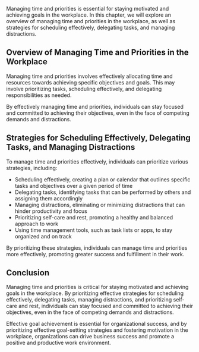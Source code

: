 
Managing time and priorities is essential for staying motivated and achieving goals in the workplace. In this chapter, we will explore an overview of managing time and priorities in the workplace, as well as strategies for scheduling effectively, delegating tasks, and managing distractions.

Overview of Managing Time and Priorities in the Workplace
---------------------------------------------------------

Managing time and priorities involves effectively allocating time and resources towards achieving specific objectives and goals. This may involve prioritizing tasks, scheduling effectively, and delegating responsibilities as needed.

By effectively managing time and priorities, individuals can stay focused and committed to achieving their objectives, even in the face of competing demands and distractions.

Strategies for Scheduling Effectively, Delegating Tasks, and Managing Distractions
----------------------------------------------------------------------------------

To manage time and priorities effectively, individuals can prioritize various strategies, including:

* Scheduling effectively, creating a plan or calendar that outlines specific tasks and objectives over a given period of time
* Delegating tasks, identifying tasks that can be performed by others and assigning them accordingly
* Managing distractions, eliminating or minimizing distractions that can hinder productivity and focus
* Prioritizing self-care and rest, promoting a healthy and balanced approach to work
* Using time management tools, such as task lists or apps, to stay organized and on track

By prioritizing these strategies, individuals can manage time and priorities more effectively, promoting greater success and fulfillment in their work.

Conclusion
----------

Managing time and priorities is critical for staying motivated and achieving goals in the workplace. By prioritizing effective strategies for scheduling effectively, delegating tasks, managing distractions, and prioritizing self-care and rest, individuals can stay focused and committed to achieving their objectives, even in the face of competing demands and distractions.

Effective goal achievement is essential for organizational success, and by prioritizing effective goal-setting strategies and fostering motivation in the workplace, organizations can drive business success and promote a positive and productive work environment.
